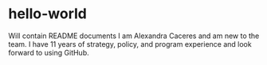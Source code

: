 # hello-world
Will contain README documents
I am Alexandra Caceres and am new to the team. I have 11 years of strategy, policy, and program experience and look forward to using GitHub.
